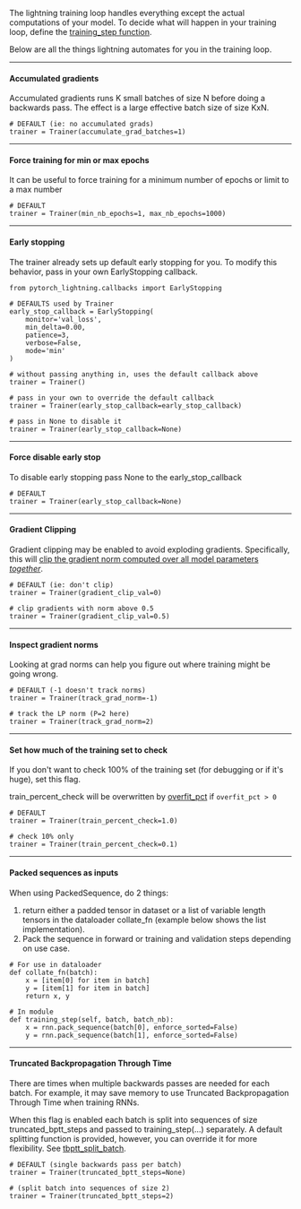 The lightning training loop handles everything except the actual computations of your model. To decide what will happen in your training loop, define the [training_step function](https://williamfalcon.github.io/pytorch-lightning/LightningModule/RequiredTrainerInterface/#training_step).

Below are all the things lightning automates for you in the training loop.

---
#### Accumulated gradients
Accumulated gradients runs K small batches of size N before doing a backwards pass. The effect is a large effective batch size of size KxN.

``` {.python}
# DEFAULT (ie: no accumulated grads)
trainer = Trainer(accumulate_grad_batches=1)
```

---
#### Force training for min or max epochs
It can be useful to force training for a minimum number of epochs or limit to a max number
``` {.python}
# DEFAULT
trainer = Trainer(min_nb_epochs=1, max_nb_epochs=1000)
```

---
#### Early stopping
The trainer already sets up default early stopping for you.
To modify this behavior, pass in your own EarlyStopping callback.
``` {.python}
from pytorch_lightning.callbacks import EarlyStopping

# DEFAULTS used by Trainer
early_stop_callback = EarlyStopping(
    monitor='val_loss',
    min_delta=0.00,
    patience=3,
    verbose=False,
    mode='min'
)

# without passing anything in, uses the default callback above
trainer = Trainer()

# pass in your own to override the default callback
trainer = Trainer(early_stop_callback=early_stop_callback)

# pass in None to disable it
trainer = Trainer(early_stop_callback=None)
```

---
#### Force disable early stop
To disable early stopping pass None to the early_stop_callback
``` {.python}
# DEFAULT
trainer = Trainer(early_stop_callback=None)
```

---
#### Gradient Clipping
Gradient clipping may be enabled to avoid exploding gradients.
Specifically, this will [clip the gradient norm computed over all model parameters *together*](https://pytorch.org/docs/stable/nn.html#torch.nn.utils.clip_grad_norm_).

``` {.python}
# DEFAULT (ie: don't clip)
trainer = Trainer(gradient_clip_val=0)

# clip gradients with norm above 0.5
trainer = Trainer(gradient_clip_val=0.5)
```

---
#### Inspect gradient norms
Looking at grad norms can help you figure out where training might be going wrong.
``` {.python}
# DEFAULT (-1 doesn't track norms)
trainer = Trainer(track_grad_norm=-1)

# track the LP norm (P=2 here)
trainer = Trainer(track_grad_norm=2)
```


---
#### Set how much of the training set to check
If you don't want to check 100% of the training set (for debugging or if it's huge), set this flag.

train_percent_check will be overwritten by [overfit_pct](https://williamfalcon.github.io/pytorch-lightning/Trainer/debugging/#make-model-overfit-on-subset-of-data) if `overfit_pct > 0`

``` {.python}
# DEFAULT
trainer = Trainer(train_percent_check=1.0)

# check 10% only
trainer = Trainer(train_percent_check=0.1)
```

---
#### Packed sequences as inputs
When using PackedSequence, do 2 things:
1. return either a padded tensor in dataset or a list of variable length tensors in the dataloader collate_fn (example below shows the list implementation).    
2. Pack the sequence in forward or training and validation steps depending on use case.

``` {.python}
# For use in dataloader
def collate_fn(batch):
    x = [item[0] for item in batch]
    y = [item[1] for item in batch]
    return x, y

# In module
def training_step(self, batch, batch_nb):
    x = rnn.pack_sequence(batch[0], enforce_sorted=False)
    y = rnn.pack_sequence(batch[1], enforce_sorted=False)
```

---
#### Truncated Backpropagation Through Time
There are times when multiple backwards passes are needed for each batch. For example, it may save memory to use Truncated Backpropagation Through Time when training RNNs.

When this flag is enabled each batch is split into sequences of size truncated_bptt_steps and passed to training_step(...) separately. A default splitting function is provided, however, you can override it for more flexibility. See [tbptt_split_batch](https://williamfalcon.github.io/pytorch-lightning/Trainer/hooks#tbptt_split_batch).

``` {.python}
# DEFAULT (single backwards pass per batch)
trainer = Trainer(truncated_bptt_steps=None)

# (split batch into sequences of size 2)
trainer = Trainer(truncated_bptt_steps=2)
```

